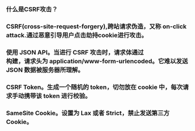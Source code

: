 ### 什么是CSRF攻击？
### CSRF(cross-site-request-forgery),跨站请求伪造，又称 on-click attack.通过恶意引导用户点击劫持cookie进行攻击。

### 使用 JSON API。当进行 CSRF 攻击时，请求体通过 <form> 构建，请求头为 application/www-form-urlencoded。它难以发送 JSON 数据被服务器所理解。
### CSRF Token。生成一个随机的 token，切勿放在 cookie 中，每次请求手动携带该 token 进行校验。
### SameSite Cookie。设置为 Lax 或者 Strict，禁止发送第三方 Cookie。